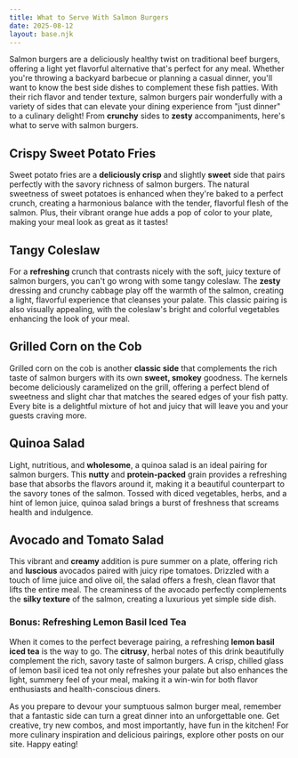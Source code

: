 ```yaml
---
title: What to Serve With Salmon Burgers
date: 2025-08-12
layout: base.njk
---
```


Salmon burgers are a deliciously healthy twist on traditional beef burgers, offering a light yet flavorful alternative that's perfect for any meal. Whether you're throwing a backyard barbecue or planning a casual dinner, you'll want to know the best side dishes to complement these fish patties. With their rich flavor and tender texture, salmon burgers pair wonderfully with a variety of sides that can elevate your dining experience from "just dinner" to a culinary delight! From **crunchy** sides to **zesty** accompaniments, here's what to serve with salmon burgers.

## **Crispy Sweet Potato Fries**
Sweet potato fries are a **deliciously crisp** and slightly **sweet** side that pairs perfectly with the savory richness of salmon burgers. The natural sweetness of sweet potatoes is enhanced when they're baked to a perfect crunch, creating a harmonious balance with the tender, flavorful flesh of the salmon. Plus, their vibrant orange hue adds a pop of color to your plate, making your meal look as great as it tastes!

## **Tangy Coleslaw**
For a **refreshing** crunch that contrasts nicely with the soft, juicy texture of salmon burgers, you can't go wrong with some tangy coleslaw. The **zesty** dressing and crunchy cabbage play off the warmth of the salmon, creating a light, flavorful experience that cleanses your palate. This classic pairing is also visually appealing, with the coleslaw's bright and colorful vegetables enhancing the look of your meal.

## **Grilled Corn on the Cob**
Grilled corn on the cob is another **classic side** that complements the rich taste of salmon burgers with its own **sweet, smokey** goodness. The kernels become deliciously caramelized on the grill, offering a perfect blend of sweetness and slight char that matches the seared edges of your fish patty. Every bite is a delightful mixture of hot and juicy that will leave you and your guests craving more.

## **Quinoa Salad**
Light, nutritious, and **wholesome**, a quinoa salad is an ideal pairing for salmon burgers. This **nutty** and **protein-packed** grain provides a refreshing base that absorbs the flavors around it, making it a beautiful counterpart to the savory tones of the salmon. Tossed with diced vegetables, herbs, and a hint of lemon juice, quinoa salad brings a burst of freshness that screams health and indulgence.

## **Avocado and Tomato Salad**
This vibrant and **creamy** addition is pure summer on a plate, offering rich and **luscious** avocados paired with juicy ripe tomatoes. Drizzled with a touch of lime juice and olive oil, the salad offers a fresh, clean flavor that lifts the entire meal. The creaminess of the avocado perfectly complements the **silky texture** of the salmon, creating a luxurious yet simple side dish.

### Bonus: Refreshing Lemon Basil Iced Tea
When it comes to the perfect beverage pairing, a refreshing **lemon basil iced tea** is the way to go. The **citrusy**, herbal notes of this drink beautifully complement the rich, savory taste of salmon burgers. A crisp, chilled glass of lemon basil iced tea not only refreshes your palate but also enhances the light, summery feel of your meal, making it a win-win for both flavor enthusiasts and health-conscious diners.

As you prepare to devour your sumptuous salmon burger meal, remember that a fantastic side can turn a great dinner into an unforgettable one. Get creative, try new combos, and most importantly, have fun in the kitchen! For more culinary inspiration and delicious pairings, explore other posts on our site. Happy eating!